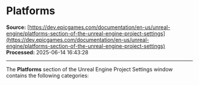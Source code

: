# Platforms

**Source:** [https://dev.epicgames.com/documentation/en-us/unreal-engine/platforms-section-of-the-unreal-engine-project-settings](https://dev.epicgames.com/documentation/en-us/unreal-engine/platforms-section-of-the-unreal-engine-project-settings)  
**Processed:** 2025-06-14 16:43:28

---

The **Platforms** section of the Unreal Engine Project Settings window contains the following categories: